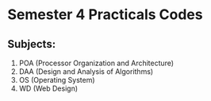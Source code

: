 # Semester 4 Practicals Codes

## Subjects:
1. POA (Processor Organization and Architecture)
2. DAA (Design and Analysis of Algorithms)
3. OS (Operating System)
4. WD (Web Design)